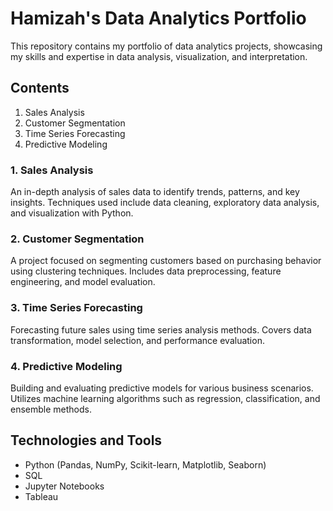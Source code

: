 # Hamizah's Data Analytics Portfolio
This repository contains my portfolio of data analytics projects, showcasing my skills and expertise in data analysis, visualization, and interpretation.

## Contents
1. Sales Analysis
2. Customer Segmentation
3. Time Series Forecasting
4. Predictive Modeling

### 1. Sales Analysis
An in-depth analysis of sales data to identify trends, patterns, and key insights. Techniques used include data cleaning, exploratory data analysis, and visualization with Python.

### 2. Customer Segmentation
A project focused on segmenting customers based on purchasing behavior using clustering techniques. Includes data preprocessing, feature engineering, and model evaluation.

### 3. Time Series Forecasting
Forecasting future sales using time series analysis methods. Covers data transformation, model selection, and performance evaluation.

### 4. Predictive Modeling
Building and evaluating predictive models for various business scenarios. Utilizes machine learning algorithms such as regression, classification, and ensemble methods.

## Technologies and Tools
- Python (Pandas, NumPy, Scikit-learn, Matplotlib, Seaborn)
- SQL
- Jupyter Notebooks
- Tableau
